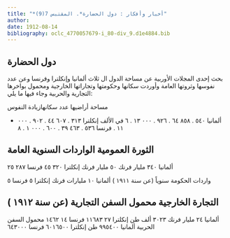 ```yaml
---
title: "*أخبار وأفكار : دول الحضارة*. المقتبس 7(9)"
author: 
date: 1912-08-14
bibliography: oclc_4770057679-i_80-div_9.d1e4884.bib
---
```




##  دول الحضارة 


 بحث  إحدى  المجلات الأوربية عن مساحة الدول ال  ثلاث  ألمانيا وإنكلترا وفرنسا وعن عدد نفوسها وثروتها العامة وأوردت سكانها وحكومتها وتجاراتها الخارجية ومحمول بواخرها التجارية والحربية وجاء فيها ما يلي: 


 مساحة أراضيها عدد سكانهازيادة النفوس 
- ألمانيا  ٥٤٠  .  ٨٥٨  ٦٤  .  ٩٢٦  .  ٠٠٠  ١٣  .  ٦  في الألف 
 إنكلترا  ٣١٣  .  ٦٠٧  ٤٤  .  ٩٠٢  .  ٠٠٠  ١١  . 
 فرنسا  ٥٣٦  .  ٤٦٣  ٣٩  .  ٦٠٠  .  ٠٠٠  ١  .  ٨ 



 الثورة العمومية الواردات السنوية العامة 
-
 ألمانيا  ٣٤٠  مليار فرنك  ٥٠  مليار فرنك 
 إنكلترا  ٣٢٠  ٤٥ 
 فرنسا  ٢٨٧  ٢٥ 



 واردات الحكومة سنوياً (عن سنة  ١٩١١  ) 
 ألمانيا  ١٠  مليارات فرنك 
 إنكلترا  ٥ 
 فرنسا  ٥ 



 التجارة الخارجية محمول السفن التجارية (عن سنة  ١٩١٢  ) 
-
 ألمانيا  ٢٤  مليار فرنك  ٣٠٢٣  ألف  طن 
 إنكلترا  ٢٧  ١١٦٨٣ 
 فرنسا  ١٤  ١٤٦٢   محمول السفن الحربية 
 ألمانيا  ٩٩٥٤٠٠  طن 
 إنكلترا  ٦٠١٦٥٠٠ 
 فرنسا  ٦٤٣٠٠٠ 

